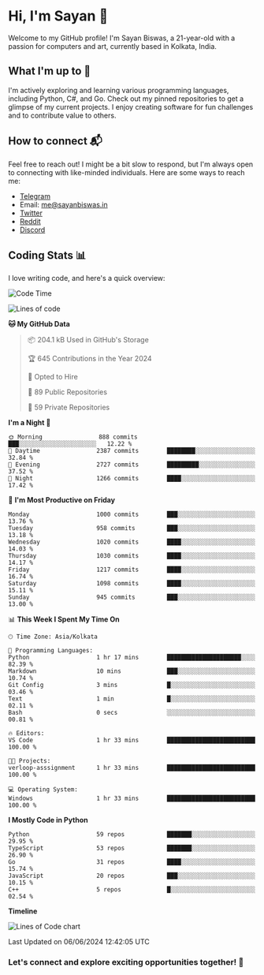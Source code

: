 # Hi, I'm Sayan 👋

Welcome to my GitHub profile! I'm Sayan Biswas, a 21-year-old with a passion for computers and art, currently based in Kolkata, India.

## What I'm up to 🚀

I'm actively exploring and learning various programming languages, including Python, C#, and Go. Check out my pinned repositories to get a glimpse of my current projects. I enjoy creating software for fun challenges and to contribute value to others.

## How to connect 📬

Feel free to reach out! I might be a bit slow to respond, but I'm always open to connecting with like-minded individuals. Here are some ways to reach me:

- [Telegram](https://t.me/dank_as_fuck)
- Email: [me@sayanbiswas.in](mailto:me@sayanbiswas.in)
- [Twitter](https://twitter.com/TheDankDel)
- [Reddit](https://www.reddit.com/user/dank_as_fuck_/)
- [Discord](https://discordapp.com/users/506536929152466945)

## Coding Stats 📊

I love writing code, and here's a quick overview:

<!--START_SECTION:waka-->
![Code Time](http://img.shields.io/badge/Code%20Time-1%2C625%20hrs%2037%20mins-blue)

![Lines of code](https://img.shields.io/badge/From%20Hello%20World%20I%27ve%20Written-5.7%20million%20lines%20of%20code-blue)

**🐱 My GitHub Data** 

> 📦 204.1 kB Used in GitHub's Storage 
 > 
> 🏆 645 Contributions in the Year 2024
 > 
> 💼 Opted to Hire
 > 
> 📜 89 Public Repositories 
 > 
> 🔑 59 Private Repositories 
 > 
**I'm a Night 🦉** 

```text
🌞 Morning                888 commits         ███░░░░░░░░░░░░░░░░░░░░░░   12.22 % 
🌆 Daytime                2387 commits        ████████░░░░░░░░░░░░░░░░░   32.84 % 
🌃 Evening                2727 commits        █████████░░░░░░░░░░░░░░░░   37.52 % 
🌙 Night                  1266 commits        ████░░░░░░░░░░░░░░░░░░░░░   17.42 % 
```
📅 **I'm Most Productive on Friday** 

```text
Monday                   1000 commits        ███░░░░░░░░░░░░░░░░░░░░░░   13.76 % 
Tuesday                  958 commits         ███░░░░░░░░░░░░░░░░░░░░░░   13.18 % 
Wednesday                1020 commits        ████░░░░░░░░░░░░░░░░░░░░░   14.03 % 
Thursday                 1030 commits        ████░░░░░░░░░░░░░░░░░░░░░   14.17 % 
Friday                   1217 commits        ████░░░░░░░░░░░░░░░░░░░░░   16.74 % 
Saturday                 1098 commits        ████░░░░░░░░░░░░░░░░░░░░░   15.11 % 
Sunday                   945 commits         ███░░░░░░░░░░░░░░░░░░░░░░   13.00 % 
```


📊 **This Week I Spent My Time On** 

```text
🕑︎ Time Zone: Asia/Kolkata

💬 Programming Languages: 
Python                   1 hr 17 mins        █████████████████████░░░░   82.39 % 
Markdown                 10 mins             ███░░░░░░░░░░░░░░░░░░░░░░   10.74 % 
Git Config               3 mins              █░░░░░░░░░░░░░░░░░░░░░░░░   03.46 % 
Text                     1 min               █░░░░░░░░░░░░░░░░░░░░░░░░   02.11 % 
Bash                     0 secs              ░░░░░░░░░░░░░░░░░░░░░░░░░   00.81 % 

🔥 Editors: 
VS Code                  1 hr 33 mins        █████████████████████████   100.00 % 

🐱‍💻 Projects: 
verloop-asssignment      1 hr 33 mins        █████████████████████████   100.00 % 

💻 Operating System: 
Windows                  1 hr 33 mins        █████████████████████████   100.00 % 
```

**I Mostly Code in Python** 

```text
Python                   59 repos            ███████░░░░░░░░░░░░░░░░░░   29.95 % 
TypeScript               53 repos            ███████░░░░░░░░░░░░░░░░░░   26.90 % 
Go                       31 repos            ████░░░░░░░░░░░░░░░░░░░░░   15.74 % 
JavaScript               20 repos            ███░░░░░░░░░░░░░░░░░░░░░░   10.15 % 
C++                      5 repos             █░░░░░░░░░░░░░░░░░░░░░░░░   02.54 % 
```



**Timeline**

![Lines of Code chart](https://raw.githubusercontent.com/Dank-del/Dank-del/main/assets/bar_graph.png)


 Last Updated on 06/06/2024 12:42:05 UTC
<!--END_SECTION:waka-->

### Let's connect and explore exciting opportunities together! 🚀
